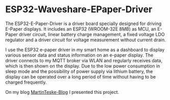 # ESP32-Waveshare-EPaper-Driver
The ESP32-E-Paper-Driver is a driver board specially designed for driving E-Paper displays. It includes an ESP32 (WROOM-32E 8MB) as MCU, an E-Paper driver circuit, linear battery charge management, a fixed voltage LDO regulator and a driver circuit for voltage measurement without current drain.

I use the ESP32 e-paper driver in my smart home as a dashboard to display various sensor data and status information on an e-paper display. The driver connects to my MQTT broker via WLAN and regularly receives data, which is then shown on the display. Due to the low power consumption in sleep mode and the possibility of power supply via lithium battery, the display can be operated over a long period of time without having to be charged frequently.

On my blog [MartinTeske-Blog](MartinTeske-Blog.de) I presented this project.
